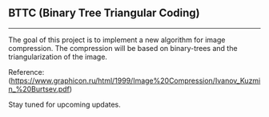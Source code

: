 ## BTTC (Binary Tree Triangular Coding)
--------------------

The goal of this project is to implement a new algorithm for image compression.
The compression will be based on binary-trees and the triangularization of the image.

Reference: (https://www.graphicon.ru/html/1999/Image%20Compression/Ivanov_Kuzmin_%20Burtsev.pdf)

Stay tuned for upcoming updates.
